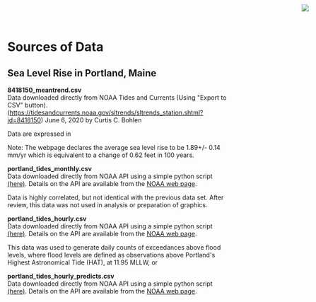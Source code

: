 # Sources of Data
## Sea Level Rise in Portland, Maine

<img
    src="https://www.cascobayestuary.org/wp-content/uploads/2014/04/logo_sm.jpg"
    style="position:absolute;top:10px;right:50px;" />

**8418150_meantrend.csv**  
Data downloaded directly from NOAA Tides and Currents (Using "Export to CSV"
button).
(https://tidesandcurrents.noaa.gov/sltrends/sltrends_station.shtml?id=8418150) 
June 6, 2020 by Curtis C. Bohlen

Data are expressed in 

Note:  The webpage declares the average sea level rise to be 1.89+/- 0.14 mm/yr
which is equivalent to a change of 0.62 feet in 100 years. 

**portland_tides_monthly.csv**  
Data downloaded directly from NOAA API using a simple python script
[(here)](portland_tide_gage_monthly.py).
Details on the API are available from the
[NOAA web page](https://tidesandcurrents.noaa.gov/api/).

Data is highly correlated, but not identical with the previous data set. After
review, this data was not used in analysis or preparation of graphics.

**portland_tides_hourly.csv**  
Data downloaded directly from NOAA API using a simple python script
[(here)](portland_tide_gage_hourly.py).
Details on the API are available from the
[NOAA web page](https://tidesandcurrents.noaa.gov/api/).

This data was used to generate daily counts of exceedances above flood levels,
where flood levels are defined as observations above Portland's Highest Astronomical Tide (HAT), at 11.95 MLLW, or 

**portland_tides_hourly_predicts.csv**  
Data downloaded directly from NOAA API using a simple python script
[(here)](portland_tide_gage_hourly_predicts.py).
Details on the API are available from the
[NOAA web page](https://tidesandcurrents.noaa.gov/api/).


